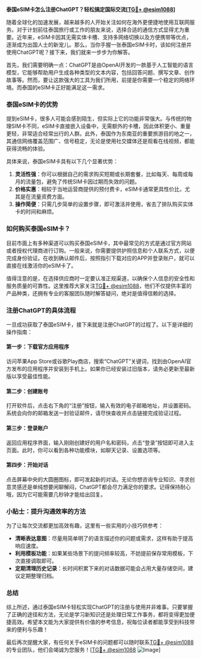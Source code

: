 **泰国eSIM卡怎么注册ChatGPT？轻松搞定国际交流[[TG💪+ @esim1088](https://t.me/s/esim1088)]**

随着全球化的加速发展，越来越多的人开始关注如何在海外更便捷地使用互联网服务。对于计划前往泰国旅行或工作的朋友来说，选择合适的通信方式显得尤为重要。近年来，eSIM卡因其无需实体卡槽、支持多网络切换以及方便携带等优点，逐渐成为出国人士的新宠儿。那么，当你手握一张泰国eSIM卡时，该如何注册并使用ChatGPT呢？接下来，我们就来一步步为你解答。

首先，我们需要明确一点：ChatGPT是由OpenAI开发的一款基于人工智能的语言模型，它能够帮助用户生成各种类型的文本内容，包括回答问题、撰写文章、创作故事等。然而，要让这款强大的工具为我们所用，前提是你需要一个稳定的网络环境。而泰国的eSIM卡正好能满足这一需求。

### 泰国eSIM卡的优势

提到eSIM卡，很多人可能会感到陌生，但实际上它的功能非常强大。与传统的物理SIM卡不同，eSIM卡直接嵌入设备中，无需额外的卡槽，因此体积更小、重量更轻，非常适合经常出行的人群。此外，泰国作为东南亚的重要旅游目的地之一，其通信网络覆盖范围广、信号稳定，无论是使用社交媒体还是观看在线视频，都能获得流畅的体验。

具体来说，泰国eSIM卡具有以下几个显著优势：

1. **灵活性强**：你可以根据自己的需求购买短期或长期套餐，比如每天、每周或每月的流量包，避免了传统SIM卡因过期而失效的问题。
2. **价格实惠**：相较于当地运营商提供的预付费卡，eSIM卡通常更具性价比，尤其是在流量资费方面。
3. **操作简便**：只需几步简单的设置步骤，即可激活并使用，省去了排队购买实体卡的时间和麻烦。

### 如何购买泰国eSIM卡？

目前市面上有多种渠道可以购买泰国eSIM卡，其中最常见的方式是通过官方网站或者授权代理商进行订购。一般来说，你需要提供护照信息和个人联系方式，以便完成身份验证。在收到确认邮件后，按照指引下载对应的APP并登录账户，就可以直接在线激活你的eSIM卡了。

值得注意的是，在选择供应商时一定要认准正规渠道，以确保个人信息的安全性和服务质量的可靠性。这里推荐大家关注[TG💪+ @esim1088](https://t.me/s/esim1088)，他们不仅提供丰富的产品种类，还拥有专业的客服团队随时解答疑问，绝对是值得信赖的选择。

### 注册ChatGPT的具体流程

一旦成功获取了泰国eSIM卡，接下来就是注册ChatGPT的过程了。以下是详细的操作指南：

#### 第一步：下载官方应用程序
访问苹果App Store或谷歌Play商店，搜索“ChatGPT”关键词，找到由OpenAI官方发布的应用程序并安装到手机上。如果你已经安装过旧版本，请务必更新至最新版以享受最佳性能。

#### 第二步：创建账号
打开软件后，点击右下角的“注册”按钮，输入有效的电子邮箱地址，并设置密码。系统会向你的邮箱发送一封验证邮件，请尽快查收并点击链接完成验证过程。

#### 第三步：登录账户
返回应用程序界面，输入刚刚创建好的用户名和密码，点击“登录”按钮即可进入主页面。此时，你可以看到各种功能模块，如聊天记录、设置选项等。

#### 第四步：开始对话
点击屏幕中央的大圆圈图标，即可发起新的对话。无论你想咨询专业知识、寻求创意灵感还是单纯想要闲聊解闷，ChatGPT都会尽力满足你的要求。记得保持耐心哦，因为它可能需要几秒钟才能给出回复。

### 小贴士：提升沟通效率的方法

为了让每次交流都更加高效有趣，这里有一些实用的小技巧供参考：

- **清晰表达意图**：尽量用简单明了的语言描述你的问题或需求，这样有助于提高响应速度。
- **利用模板功能**：如果某些场景下的提问频率较高，不妨提前保存常用模板，下次直接调取即可。
- **定期清理历史记录**：长时间积累下来的对话数据可能会占用大量存储空间，建议定期整理归档。

### 总结

综上所述，通过泰国eSIM卡轻松实现ChatGPT的注册与使用并非难事。只要掌握了正确的途径和方法，无论是学习新知识还是处理日常工作事务，都将变得更加便捷高效。希望本文能为大家提供有价值的参考信息，祝每位读者都能享受到科技带来的便利与乐趣！

最后再次提醒大家，有任何关于eSIM卡的问题都可以随时联系[TG💪+ @esim1088](https://t.me/s/esim1088)的专业团队，他们会竭诚为您服务！[[TG💪+ @esim1088](https://t.me/s/esim1088) ![Image](https://i.postimg.cc/4NQfJmqS/Snipaste-2025-05-13-00-14-12.png)]